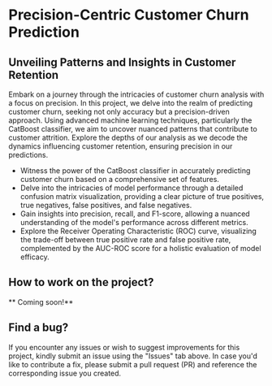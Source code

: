 # Precision-Centric Customer Churn Prediction

## Unveiling Patterns and Insights in Customer Retention

Embark on a journey through the intricacies of customer churn analysis with a focus on precision. In this project, we delve into the realm of predicting customer churn, seeking not only accuracy but a precision-driven approach. Using advanced machine learning techniques, particularly the CatBoost classifier, we aim to uncover nuanced patterns that contribute to customer attrition. Explore the depths of our analysis as we decode the dynamics influencing customer retention, ensuring precision in our predictions.

* Witness the power of the CatBoost classifier in accurately predicting customer churn based on a comprehensive set of features.
* Delve into the intricacies of model performance through a detailed confusion matrix visualization, providing a clear picture of true positives, true negatives, false positives, and false negatives.
* Gain insights into precision, recall, and F1-score, allowing a nuanced understanding of the model's performance across different metrics.
* Explore the Receiver Operating Characteristic (ROC) curve, visualizing the trade-off between true positive rate and false positive rate, complemented by the AUC-ROC score for a holistic evaluation of model efficacy.

## How to work on the project?
** Coming soon!**

## Find a bug?

If you encounter any issues or wish to suggest improvements for this project, kindly submit an issue using the "Issues" tab above. In case you'd like to contribute a fix, please submit a pull request (PR) and reference the corresponding issue you created.
